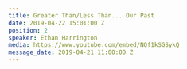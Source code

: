 ```yaml
---
title: Greater Than/Less Than... Our Past
date: 2019-04-22 15:01:00 Z
position: 2
speaker: Ethan Harrington
media: https://www.youtube.com/embed/NQf1kSGSykQ
message_date: 2019-04-21 11:00:00 Z
---
```


